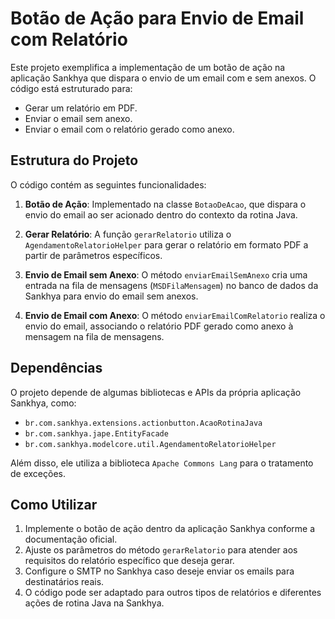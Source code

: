 # Botão de Ação para Envio de Email com Relatório

Este projeto exemplifica a implementação de um botão de ação na aplicação Sankhya que dispara o envio de um email com e sem anexos. O código está estruturado para:

- Gerar um relatório em PDF.
- Enviar o email sem anexo.
- Enviar o email com o relatório gerado como anexo.

## Estrutura do Projeto

O código contém as seguintes funcionalidades:

1. **Botão de Ação**: Implementado na classe `BotaoDeAcao`, que dispara o envio do email ao ser acionado dentro do contexto da rotina Java.
   
2. **Gerar Relatório**: A função `gerarRelatorio` utiliza o `AgendamentoRelatorioHelper` para gerar o relatório em formato PDF a partir de parâmetros específicos.
   
3. **Envio de Email sem Anexo**: O método `enviarEmailSemAnexo` cria uma entrada na fila de mensagens (`MSDFilaMensagem`) no banco de dados da Sankhya para envio do email sem anexos.
   
4. **Envio de Email com Anexo**: O método `enviarEmailComRelatorio` realiza o envio do email, associando o relatório PDF gerado como anexo à mensagem na fila de mensagens.

## Dependências

O projeto depende de algumas bibliotecas e APIs da própria aplicação Sankhya, como:

- `br.com.sankhya.extensions.actionbutton.AcaoRotinaJava`
- `br.com.sankhya.jape.EntityFacade`
- `br.com.sankhya.modelcore.util.AgendamentoRelatorioHelper`

Além disso, ele utiliza a biblioteca `Apache Commons Lang` para o tratamento de exceções.

## Como Utilizar

1. Implemente o botão de ação dentro da aplicação Sankhya conforme a documentação oficial.
2. Ajuste os parâmetros do método `gerarRelatorio` para atender aos requisitos do relatório específico que deseja gerar.
3. Configure o SMTP no Sankhya caso deseje enviar os emails para destinatários reais.
4. O código pode ser adaptado para outros tipos de relatórios e diferentes ações de rotina Java na Sankhya.

